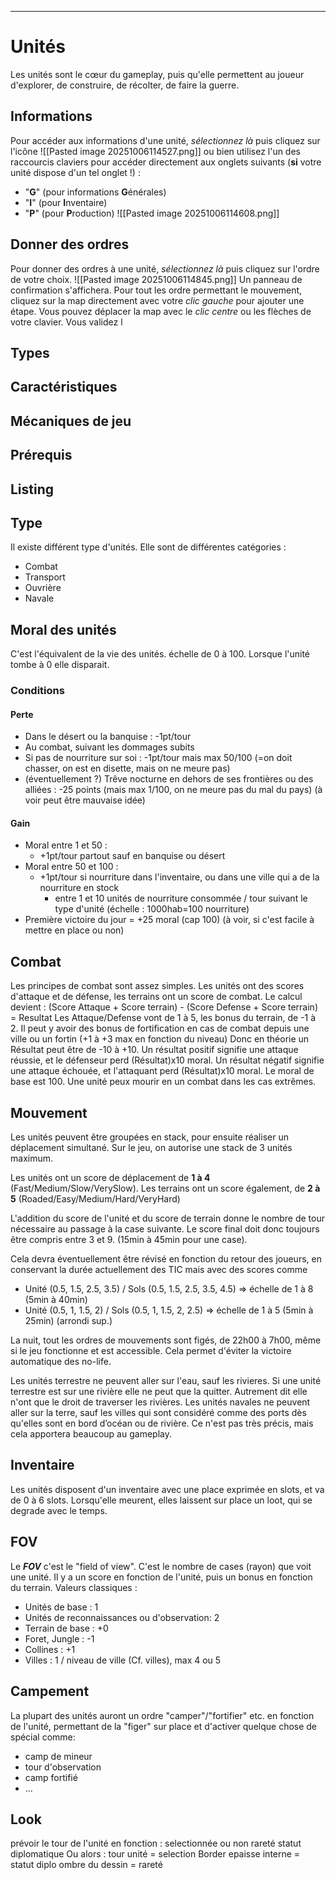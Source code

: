 ____
# Unités
Les unités sont le cœur du gameplay, puis qu'elle permettent au joueur d'explorer, de construire, de récolter, de faire la guerre.
## Informations
Pour accéder aux informations d'une unité, _sélectionnez là_ puis cliquez sur l'icône ![[Pasted image 20251006114527.png]] ou bien utilisez l'un des raccourcis claviers pour accéder directement aux onglets suivants (**si** votre unité dispose d'un tel onglet !) :
 - "**G**" (pour informations **G**énérales)
 - "**I**" (pour **I**nventaire)
 - "**P**" (pour **P**roduction)
![[Pasted image 20251006114608.png]]
## Donner des ordres
Pour donner des ordres à une unité, _sélectionnez là_ puis cliquez sur l'ordre de votre choix. 
![[Pasted image 20251006114845.png]]
Un panneau de confirmation s'affichera. Pour tout les ordre permettant le mouvement, cliquez sur la map directement avec votre _clic gauche_ pour ajouter une étape. Vous pouvez déplacer la map avec le _clic centre_ ou les flèches de votre clavier. Vous validez l



## Types

## Caractéristiques
## Mécaniques de jeu
## Prérequis
## Listing




## Type
Il existe différent type d'unités. Elle sont de différentes catégories :
 - Combat
 - Transport
 - Ouvrière
 - Navale

## Moral des unités
C'est l'équivalent de la vie des unités. échelle de 0 à 100. Lorsque l'unité tombe à 0 elle disparait.
### Conditions
#### Perte
 - Dans le désert ou la banquise : -1pt/tour
 - Au combat, suivant les dommages subits
 - Si pas de nourriture sur soi : -1pt/tour mais max 50/100 (=on doit chasser, on est en disette, mais on ne meure pas)
 - (éventuellement ?) Trêve nocturne en dehors de ses frontières ou des alliées : -25 points (mais max 1/100, on ne meure pas du mal du pays) (à voir peut être mauvaise idée)
#### Gain
 - Moral entre 1 et 50 : 
	 - +1pt/tour partout sauf en banquise ou désert
 - Moral entre 50 et 100 : 
	 - +1pt/tour si nourriture dans l'inventaire, ou dans une ville qui a de la nourriture en stock
		 - entre 1 et 10 unités de nourriture consommée / tour suivant le type d'unité (échelle : 1000hab=100 nourriture)
 - Première victoire du jour = +25 moral (cap 100) (à voir, si c'est facile à mettre en place ou non)

## Combat
Les principes de combat sont assez simples. Les unités ont des scores d'attaque et de défense, les terrains ont un score de combat. Le calcul devient :
	(Score Attaque + Score terrain) - (Score Defense + Score terrain) = Resultat
Les Attaque/Defense vont de 1 à 5, les bonus du terrain, de -1 à 2. Il peut y avoir des bonus de fortification en cas de combat depuis une ville ou un fortin (+1 à +3 max en fonction du niveau)
Donc en théorie un Résultat peut être de -10 à +10.
Un résultat positif signifie une attaque réussie, et le défenseur perd (Résultat)x10 moral.
Un résultat négatif signifie une attaque échouée, et l'attaquant perd (Résultat)x10 moral.
Le moral de base est 100. Une unité peux mourir en un combat dans les cas extrêmes.
## Mouvement
Les unités peuvent être groupées en stack, pour ensuite réaliser un déplacement simultané. Sur le jeu, on autorise une stack de 3 unités maximum.

Les unités ont un score de déplacement de **1 à 4** (Fast/Medium/Slow/VerySlow).
Les terrains ont un score également, de **2 à 5** (Roaded/Easy/Medium/Hard/VeryHard)

L'addition du score de l'unité et du score de terrain donne le nombre de tour nécessaire au passage à la case suivante. 
Le score final doit donc toujours être compris entre 3 et 9. (15min à 45min pour une case).

Cela devra éventuellement être révisé en fonction du retour des joueurs, en conservant la durée actuellement des TIC mais avec des scores comme 
 - Unité (0.5, 1.5, 2.5, 3.5) / Sols (0.5, 1.5, 2.5, 3.5, 4.5) => échelle de 1 à 8 (5min à 40min)
 - Unité (0.5, 1, 1.5, 2) / Sols (0.5, 1, 1.5, 2, 2.5) => échelle de 1 à 5 (5min à 25min) (arrondi sup.)

La nuit, tout les ordres de mouvements sont figés, de 22h00 à 7h00, même si le jeu fonctionne et est accessible. Cela permet d'éviter la victoire automatique des no-life.

Les unités terrestre ne peuvent aller sur l'eau, sauf les rivieres. Si une unité terrestre est sur une rivière elle ne peut que la quitter. Autrement dit elle n'ont que le droit de traverser les rivières. 
Les unités navales ne peuvent aller sur la terre, sauf les villes qui sont considéré comme des ports dès qu'elles sont en bord d’océan ou de rivière. Ce n'est pas très précis, mais cela apportera beaucoup au gameplay.

## Inventaire
Les unités disposent d'un inventaire avec une place exprimée en slots, et va de 0 à 6 slots.
Lorsqu'elle meurent, elles laissent sur place un loot, qui se degrade avec le temps.
## FOV
Le **_FOV_** c'est le "field of view". C'est le nombre de cases (rayon) que voit une unité. Il y a un score en fonction de l'unité, puis un bonus en fonction du terrain. Valeurs classiques :
 - Unités de base : 1
 - Unités de reconnaissances ou d'observation: 2
 - Terrain de base : +0
 - Foret, Jungle : -1
 - Collines : +1
 - Villes : 1 / niveau de ville (Cf. villes), max 4 ou 5

## Campement
La plupart des unités auront un ordre "camper"/"fortifier" etc. en fonction de l'unité, permettant de la "figer" sur place et d'activer quelque chose de spécial comme:
 - camp de mineur
 - tour d'observation
 - camp fortifié
 - ...

## Look
prévoir le tour de l'unité en fonction :
	selectionnée ou non
	rareté
	statut diplomatique
Ou alors :
	tour unité = selection
	Border epaisse interne = statut diplo
	ombre du dessin = rareté



